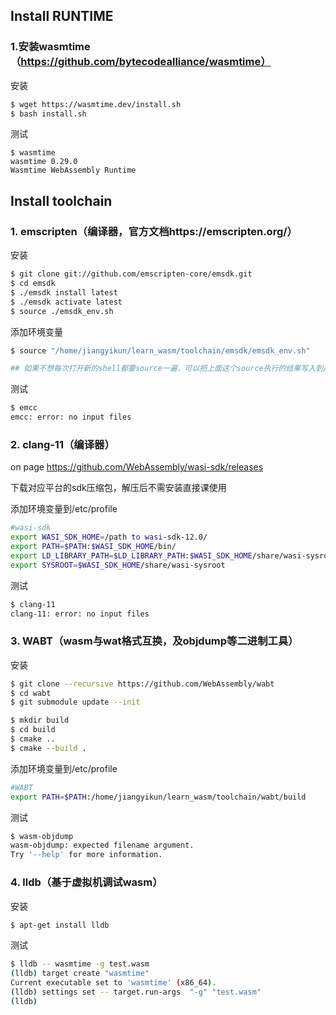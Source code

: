 ## Install RUNTIME

### 1.安装wasmtime（https://github.com/bytecodealliance/wasmtime）

安装

```bash
$ wget https://wasmtime.dev/install.sh
$ bash install.sh
```

测试

```
$ wasmtime
wasmtime 0.29.0
Wasmtime WebAssembly Runtime
```



## Install toolchain

### 1. emscripten（编译器，官方文档https://emscripten.org/）

安装

```bash
$ git clone git://github.com/emscripten-core/emsdk.git
$ cd emsdk
$ ./emsdk install latest
$ ./emsdk activate latest
$ source ./emsdk_env.sh
```

添加环境变量

```bash
$ source "/home/jiangyikun/learn_wasm/toolchain/emsdk/emsdk_env.sh"

## 如果不想每次打开新的shell都要source一遍，可以把上面这个source执行的结果写入到/etc/profile
```

测试

```bash
$ emcc
emcc: error: no input files
```

### 2. clang-11（编译器）

on page https://github.com/WebAssembly/wasi-sdk/releases

下载对应平台的sdk压缩包，解压后不需安装直接课使用



添加环境变量到/etc/profile

```bash
#wasi-sdk
export WASI_SDK_HOME=/path to wasi-sdk-12.0/
export PATH=$PATH:$WASI_SDK_HOME/bin/
export LD_LIBRARY_PATH=$LD_LIBRARY_PATH:$WASI_SDK_HOME/share/wasi-sysroot/lib/wasm32-wasi/
export SYSROOT=$WASI_SDK_HOME/share/wasi-sysroot
```

测试

```bash
$ clang-11
clang-11: error: no input files
```



### 3. WABT（wasm与wat格式互换，及objdump等二进制工具）

安装

```bash
$ git clone --recursive https://github.com/WebAssembly/wabt
$ cd wabt
$ git submodule update --init

$ mkdir build
$ cd build
$ cmake ..
$ cmake --build .
```

添加环境变量到/etc/profile

```bash
#WABT
export PATH=$PATH:/home/jiangyikun/learn_wasm/toolchain/wabt/build
```

测试

```bash
$ wasm-objdump
wasm-objdump: expected filename argument.
Try '--help' for more information.
```

### 4. lldb（基于虚拟机调试wasm）

安装

```bash
$ apt-get install lldb
```

测试

```bash
$ lldb -- wasmtime -g test.wasm
(lldb) target create "wasmtime"
Current executable set to 'wasmtime' (x86_64).
(lldb) settings set -- target.run-args  "-g" "test.wasm"
(lldb) 
```


